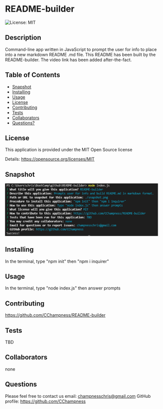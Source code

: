 # README-builder

  ![License: MIT](https://img.shields.io/badge/License-MIT-yellow.svg)
## Description
 Command-line app written in JavaScript to prompt the user for info to place into a new markdown README .md file.  This README has been built by the README-builder.  The video link has been added after-the-fact.
## Table of Contents
  - [Snapshot](#snapshot)
  - [Installing](#installing)
  - [Usage](#usage)
  - [License](#license)
  - [Contributing](#contributing)
  - [Tests](#tests)
  - [Collaborators](#collaborators)
  - [Questions?](#questions)
## License
This application is provided under the MIT Open Source license

Details: https://opensource.org/licenses/MIT
				        
## Snapshot
  ![](./snapshot.png)
## Installing
In the terminal, type "npm init" then "npm i inquirer"
## Usage
In the terminal, type "node index.js" then answer prompts
## Contributing
https://github.com/CChampness/README-builder
## Tests
TBD
## Collaborators 
none
## Questions
Please feel free to contact us
email: champnesschris@gmail.com
GitHub profile: https://github.com/CChampness

